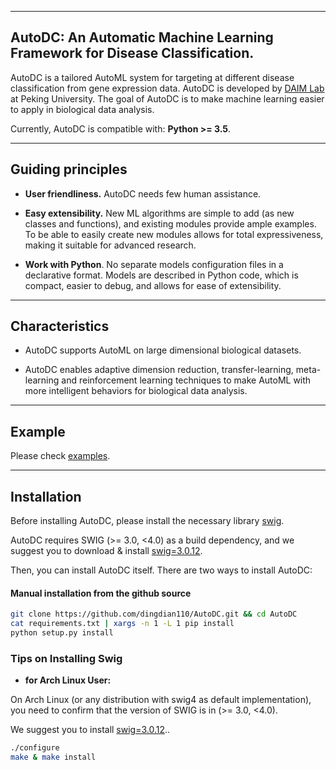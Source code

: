 ------------------

## AutoDC: An Automatic Machine Learning Framework for Disease Classification.
AutoDC is a tailored AutoML system for targeting at different disease classification from gene expression data.
AutoDC is developed by <a href="http://net.pku.edu.cn/~cuibin/" target="_blank" rel="nofollow">DAIM Lab</a> at Peking University.
The goal of AutoDC is to make machine learning easier to apply in biological data analysis.

Currently, AutoDC is compatible with: **Python >= 3.5**.

------------------

## Guiding principles

- __User friendliness.__ AutoDC needs few human assistance.

- __Easy extensibility.__ New ML algorithms are simple to add (as new classes and functions), and existing modules provide ample examples. To be able to easily create new modules allows for total expressiveness, making it suitable for advanced research.

- __Work with Python__. No separate models configuration files in a declarative format. Models are described in Python code, which is compact, easier to debug, and allows for ease of extensibility.

------------------

## Characteristics
- AutoDC supports AutoML on large dimensional biological datasets.

- AutoDC enables adaptive dimension reduction, transfer-learning, meta-learning and reinforcement learning techniques to make AutoML with more intelligent behaviors for biological data analysis.

------------------

## Example

Please check [examples](https://github.com/dingdian110/AutoDC/blob/master/AutoDC_mdd_data_3600s.py).

------------------

## Installation

Before installing AutoDC, please install the necessary library [swig](https://sourceforge.net/projects/swig/files/swig/swig-3.0.12/).

AutoDC requires SWIG (>= 3.0, <4.0) as a build dependency, and we suggest you to download & install [swig=3.0.12](https://sourceforge.net/projects/swig/files/swig/swig-3.0.12/).


Then, you can install AutoDC itself. There are two ways to install AutoDC:


#### Manual installation from the github source

```sh
git clone https://github.com/dingdian110/AutoDC.git && cd AutoDC
cat requirements.txt | xargs -n 1 -L 1 pip install
python setup.py install
```

### Tips on Installing Swig


- **for Arch Linux User:**

On Arch Linux (or any distribution with swig4 as default implementation), you need to confirm that the version of SWIG is in (>= 3.0, <4.0).

We suggest you to install [swig=3.0.12](https://sourceforge.net/projects/swig/files/swig/swig-3.0.12/)..

```sh
./configure
make & make install
```
